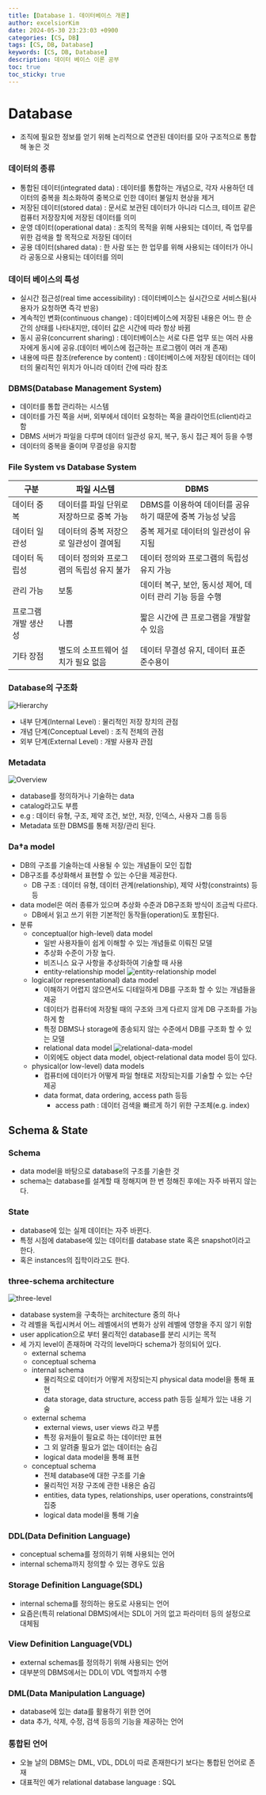 ```yaml
---
title: [Database 1. 데이터베이스 개론]
author: excelsiorKim
date: 2024-05-30 23:23:03 +0900
categories: [CS, DB]
tags: [CS, DB, Database]
keywords: [CS, DB, Database]
description: 데이터 베이스 이론 공부
toc: true
toc_sticky: true
---
```


# Database

- 조직에 필요한 정보를 얻기 위해 논리적으로 연관된 데이터를 모아 구조적으로 통합해 놓은 것

### 데이터의 종류

- 통합된 데이터(integrated data) : 데이터를 통합하는 개념으로, 각자 사용하던 데이터의 중복을 최소화하여 중복으로 인한 데이터 불일치 현상을 제거
- 저장된 데이터(stored data) : 문서로 보관된 데이터가 아니라 디스크, 테이프 같은 컴퓨터 저장장치에 저장된 데이터를 의미
- 운영 데이터(operational data) : 조직의 목적을 위해 사용되는 데이터, 즉 업무를 위한 검색을 할 목적으로 저장된 데이터
- 공용 데이터(shared data) : 한 사람 또는 한 업무를 위해 사용되는 데이터가 아니라 공동으로 사용되는 데이터를 의미

### 데이터 베이스의 특성

- 실시간 접근성(real time accessibility) : 데이터베이스는 실시간으로 서비스됨(사용자가 요청하면 즉각 반응)
- 계속적인 변화(continuous change) : 데이터베이스에 저장된 내용은 어느 한 순간의 상태를 나타내지만, 데이터 값은 시간에 따라 항상 바뀜
- 동시 공유(concurrent sharing) : 데이터베이스는 서로 다른 업무 또는 여러 사용자에게 동시에 공유.(데이터 베이스에 접근하는 프로그램이 여러 개 존재)
- 내용에 따른 참조(reference by content) : 데이터베이스에 저장된 데이터는 데이터의 물리적인 위치가 아니라 데이터 간에 따라 참조

### DBMS(Database Management System)

- 데이터를 통합 관리하는 시스템
- 데이터를 가진 쪽을 서버, 외부에서 데이터 요청하는 쪽을 클라이언트(client)라고 함
- DBMS 서버가 파일을 다루며 데이터 일관성 유지, 복구, 동시 접근 제어 등을 수행
- 데이터의 중복을 줄이며 무결성을 유지함

### File System vs Database System

| 구분                 | 파일 시스템                               | DBMS                                                       |
| -------------------- | ----------------------------------------- | ---------------------------------------------------------- |
| 데이터 중복          | 데이터를 파일 단위로 저장하므로 중복 가능 | DBMS를 이용하여 데이터를 공유하기 때문에 중복 가능성 낮음  |
| 데이터 일관성        | 데이터의 중복 저장으로 일관성이 결여됨    | 중복 제거로 데이터의 일관성이 유지됨                       |
| 데이터 독립성        | 데이터 정의와 프로그램의 독립성 유지 불가 | 데이터 정의와 프로그램의 독립성 유지 가능                  |
| 관리 가능            | 보통                                      | 데이터 복구, 보안, 동시성 제어, 데이터 관리 기능 등을 수행 |
| 프로그램 개발 생산성 | 나쁨                                      | 짧은 시간에 큰 프로그램을 개발할 수 있음                   |
| 기타 장점            | 별도의 소프트웨어 설치가 필요 없음        | 데이터 무결성 유지, 데이터 표준 준수용이                   |

### Database의 구조화

![Hierarchy](/assets/img/2024-05-30-DB/Hierarchy.png)

- 내부 단계(Internal Level) : 물리적인 저장 장치의 관점
- 개념 단계(Conceptual Level) : 조직 전체의 관점
- 외부 단계(External Level) : 개발 사용자 관점

### Metadata

![Overview](/assets/img/2024-05-30-DB/Overview.png)

- database를 정의하거나 기술하는 data
- catalog라고도 부름
- e.g : 데이터 유형, 구조, 제약 조건, 보안, 저장, 인덱스, 사용자 그룹 등등
- Metadata 또한 DBMS를 통해 저장/관리 된다.

### Da†a model

- DB의 구조를 기술하는데 사용될 수 있는 개념들이 모인 집합
- DB구조를 추상화해서 표현할 수 있는 수단을 제공한다.
  - DB 구조 : 데이터 유형, 데이터 관계(relationship), 제약 사항(constraints) 등등
- data model은 여러 종류가 있으며 추상화 수준과 DB구조화 방식이 조금씩 다르다.
  - DB에서 읽고 쓰기 위한 기본적인 동작들(operation)도 포함된다.
- 분류
  - conceptual(or high-level) data model
    - 일반 사용자들이 쉽게 이해할 수 있는 개념들로 이뤄진 모델
    - 추상화 수준이 가장 높다.
    - 비즈니스 요구 사항을 추상화하여 기술할 때 사용
    - entity-relationship model
      ![entity-relationship model](/assets/img/2024-05-30-DB/entity-relationship-model.png)
  - logical(or representational) data model
    - 이해하기 어렵지 않으면서도 디테일하게 DB를 구조화 할 수 있는 개념들을 제공
    - 데이터가 컴퓨터에 저장될 때의 구조와 크게 다르지 않게 DB 구조화를 가능하게 함
    - 특정 DBMS나 storage에 종송되지 않는 수준에서 DB를 구조화 할 수 있는 모델
    - relational data model
      ![relational-data-model](/assets/img/2024-05-30-DB/relational-data-model.png)
    - 이외에도 object data model, object-relational data model 등이 있다.
  - physical(or low-level) data models
    - 컴퓨터에 데이터가 어떻게 파일 형태로 저장되는지를 기술할 수 있는 수단 제공
    - data format, data ordering, access path 등등
      - access path : 데이터 검색을 빠르게 하기 위한 구조체(e.g. index)

## Schema & State

### Schema

- data model을 바탕으로 database의 구조를 기술한 것
- schema는 database를 설계할 때 정해지며 한 번 정해진 후에는 자주 바뀌지 않는다.

### State

- database에 있는 실제 데이터는 자주 바뀐다.
- 특정 시점에 database에 있는 데이터를 database state 혹은 snapshot이라고 한다.
- 혹은 instances의 집학이라고도 한다.

### three-schema architecture

![three-level](/assets/img/2024-05-30-DB/three-level.png)

- database system을 구축하는 architecture 중의 하나
- 각 레벨을 독립시켜서 어느 레벨에서의 변화가 상위 레벨에 영향을 주지 않기 위함
- user application으로 부터 물리적인 database를 분리 시키는 목적
- 세 가지 level이 존재하며 각각의 level마다 schema가 정의되어 있다.
  - external schema
  - conceptual schema
  - internal schema
    - 물리적으로 데이터가 어떻게 저장되는지 physical data model을 통해 표현
    - data storage, data structure, access path 등등 실체가 있는 내용 기술
  - external schema
    - external views, user views 라고 부름
    - 특정 유저들이 필요로 하는 데이터만 표현
    - 그 외 알려줄 필요가 없는 데이터는 숨김
    - logical data model을 통해 표현
  - conceptual schema
    - 전체 database에 대한 구조를 기술
    - 물리적인 저장 구조에 관한 내용은 숨김
    - entities, data types, relationships, user operations, constraints에 집중
    - logical data model을 통해 기술

### DDL(Data Definition Language)

- conceptual schema를 정의하기 위해 사용되는 언어
- internal schema까지 정의할 수 있는 경우도 있음

### Storage Definition Language(SDL)

- internal schema를 정의하는 용도로 사용되는 언어
- 요즘은(특히 relational DBMS)에서는 SDL이 거의 없고 파라미터 등의 설정으로 대체됨

### View Definition Language(VDL)

- external schemas를 정의하기 위해 사용되는 언어
- 대부분의 DBMS에서는 DDL이 VDL 역할까지 수행

### DML(Data Manipulation Language)

- database에 있는 data를 활용하기 위한 언어
- data 추가, 삭제, 수정, 검색 등등의 기능을 제공하는 언어

### 통합된 언어

- 오늘 날의 DBMS는 DML, VDL, DDL이 따로 존재한다기 보다는 통합된 언어로 존재
- 대표적인 예가 relational database language : SQL

